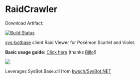 # RaidCrawler
Download Artifact: 

[![Build Status](https://img.shields.io/github/actions/workflow/status/NympheaR/RaidCrawler/dotnet-desktop.yml?branch=main)](https://nightly.link/NympheaR/RaidCrawler/workflows/dotnet-desktop/main/RaidCrawler.zip)

[sys-botbase](https://github.com/olliz0r/sys-botbase) client Raid Viewer for Pokémon Scarlet and Violet.

**Basic usage guide:** [Click here](https://billo-guides.github.io/cfw/sv/raidcrawler) (thanks [Billo](https://github.com/Billo-PS)!)

![](https://i.imgur.com/TNOvbdY.png)

Leverages SysBot.Base.dll from [kwsch/SysBot.NET](https://github.com/kwsch/SysBot.NET)

